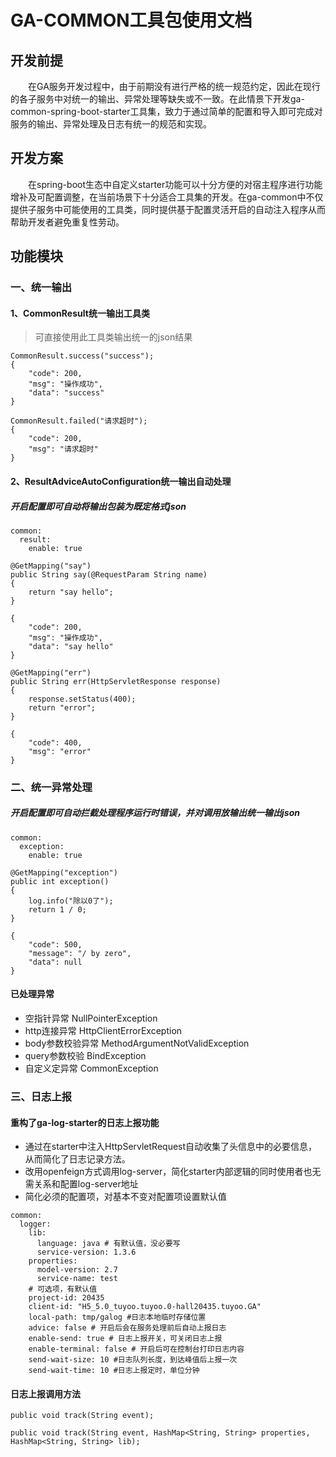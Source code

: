 # GA-COMMON工具包使用文档

## 开发前提
&emsp;&emsp;在GA服务开发过程中，由于前期没有进行严格的统一规范约定，因此在现行的各子服务中对统一的输出、异常处理等缺失或不一致。在此情景下开发ga-common-spring-boot-starter工具集，致力于通过简单的配置和导入即可完成对服务的输出、异常处理及日志有统一的规范和实现。

## 开发方案
&emsp;&emsp;在spring-boot生态中自定义starter功能可以十分方便的对宿主程序进行功能增补及可配置调整，在当前场景下十分适合工具集的开发。在ga-common中不仅提供子服务中可能使用的工具类，同时提供基于配置灵活开启的自动注入程序从而帮助开发者避免重复性劳动。

## 功能模块

### 一、统一输出

#### 1、CommonResult统一输出工具类
> 可直接使用此工具类输出统一的json结果

```
CommonResult.success("success");
{
    "code": 200,
    "msg": "操作成功",
    "data": "success"
}

CommonResult.failed("请求超时");
{
    "code": 200,
    "msg": "请求超时"
}
```
#### 2、ResultAdviceAutoConfiguration统一输出自动处理

##### 开启配置即可自动将输出包装为既定格式json

```
common:
  result:
    enable: true
```

```
@GetMapping("say")
public String say(@RequestParam String name)
{
    return "say hello";
}

{
    "code": 200,
    "msg": "操作成功",
    "data": "say hello"
}
```

```
@GetMapping("err")
public String err(HttpServletResponse response)
{
    response.setStatus(400);
    return "error";
}

{
    "code": 400,
    "msg": "error"
}

```

### 二、统一异常处理

##### 开启配置即可自动拦截处理程序运行时错误，并对调用放输出统一输出json

```
common:
  exception:
    enable: true
```

```
@GetMapping("exception")
public int exception()
{
    log.info("除以0了");
    return 1 / 0;
}

{
    "code": 500,
    "message": "/ by zero",
    "data": null
}
```

#### 已处理异常
- 空指针异常 NullPointerException
- http连接异常 HttpClientErrorException
- body参数校验异常 MethodArgumentNotValidException
- query参数校验 BindException
- 自定义定异常 CommonException
  
### 三、日志上报

#### 重构了ga-log-starter的日志上报功能
- 通过在starter中注入HttpServletRequest自动收集了头信息中的必要信息，从而简化了日志记录方法。
- 改用openfeign方式调用log-server，简化starter内部逻辑的同时使用者也无需关系和配置log-server地址
- 简化必须的配置项，对基本不变对配置项设置默认值

```
common:
  logger:
    lib:
      language: java # 有默认值，没必要写
      service-version: 1.3.6
    properties:
      model-version: 2.7
      service-name: test
    # 可选项，有默认值
    project-id: 20435
    client-id: "H5_5.0_tuyoo.tuyoo.0-hall20435.tuyoo.GA"
    local-path: tmp/galog #日志本地临时存储位置
    advice: false # 开启后会在服务处理前后自动上报日志
    enable-send: true # 日志上报开关，可关闭日志上报
    enable-terminal: false # 开启后可在控制台打印日志内容
    send-wait-size: 10 #日志队列长度，到达峰值后上报一次
    send-wait-time: 10 #日志上报定时，单位分钟
```

#### 日志上报调用方法
```
public void track(String event);

public void track(String event, HashMap<String, String> properties, HashMap<String, String> lib);
```
